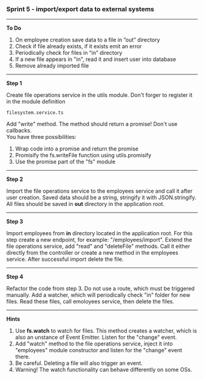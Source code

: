 ### Sprint 5 - import/export data to external systems

---

**To Do**
1. On employee creation save data to a file in ”out” directory
2. Check if file already exists, if it exists emit an error
3. Periodically check for files in “in” directory
4. If a new file appears in "in", read it and insert user into database
5. Remove already imported file

---

**Step 1**

Create file operations service in the utils module. Don't forger to register it in the module definition
```
filesystem.service.ts
```

Add "write" method. The method should return a promise! Don't use callbacks.  
You have three possibilities:
1. Wrap code into a promise and return the promise
2. Promisify the fs.writeFile function using utils.promisify
3. Use the promise part of the "fs" module

---

**Step 2**

Import the file operations service to the employees service and call it
after user creation. Saved data should be a string, stringify it with JSON.stringify.
All files should be saved in **out** directory in the application root.

---

**Step 3**

Import employees from **in** directory located in the application root.
For this step create a new endpoint, for example: "/employees/import".
Extend the file operations service, add "read" and "deleteFile" methods. Call it 
either directly from the controller or create a new method in the employees service.
After successful import delete the file.

---

**Step 4**

Refactor the code from step 3. Do not use a route, which must be triggered manually.
Add a watcher, which will periodically check "in" folder for new files.
Read these files, call emoloyees service, then delete the files.

---

**Hints**

1. Use **fs.watch** to watch for files. This method creates a watcher, which is also an unstance of Event Emitter. Listen for the "change" event.
2. Add "watch" method to the file operations service, inject it into "employees" module constructor and listen for the "change" event there.
3. Be careful. Deleting a file will also trigger an event.
4. Warning! The watch functionality can behave differently on some OSs.
